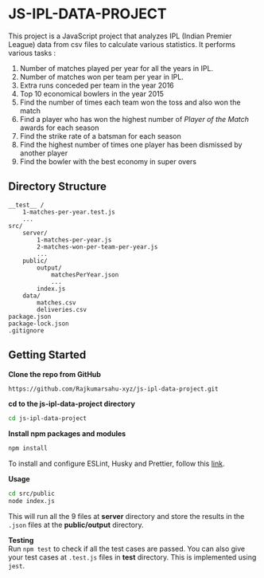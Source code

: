 # JS-IPL-DATA-PROJECT
This project is a JavaScript project that analyzes IPL (Indian Premier League) data from csv files to calculate various statistics. It performs various tasks :  
1. Number of matches played per year for all the years in IPL.
2. Number of matches won per team per year in IPL.
3. Extra runs conceded per team in the year 2016
4. Top 10 economical bowlers in the year 2015
5. Find the number of times each team won the toss and also won the match
6. Find a player who has won the highest number of *Player of the Match* awards for each season
7. Find the strike rate of a batsman for each season
8. Find the highest number of times one player has been dismissed by another player
9. Find the bowler with the best economy in super overs

## Directory Structure
```
__test__ /
    1-matches-per-year.test.js
    ...
src/
    server/
        1-matches-per-year.js
        2-matches-won-per-team-per-year.js
        ...
    public/
        output/
            matchesPerYear.json
            ...
        index.js
    data/
        matches.csv
        deliveries.csv
package.json
package-lock.json
.gitignore
```

## Getting Started  

**Clone the repo from GitHub**  
```bash
https://github.com/Rajkumarsahu-xyz/js-ipl-data-project.git
```

**cd to the js-ipl-data-project directory**
```bash
cd js-ipl-data-project
```

**Install npm packages and modules**
```bash
npm install
```
To install and configure ESLint, Husky and Prettier, follow this [link](https://dev.to/ruppysuppy/automatically-format-your-code-on-git-commit-using-husky-eslint-prettier-in-9-minutes-45eg).

**Usage**
```bash
cd src/public
node index.js
```
This will run all the 9 files at **server** directory and store the results in the ```.json``` files at the **public/output** directory.

**Testing**  
Run ```npm test``` to check if all the test cases are passed. You can also give your test cases at ```.test.js``` files in **__test__** directory. This is implemented using ```jest```.
